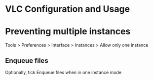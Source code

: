 # VLC Configuration and Usage

# Preventing multiple instances
Tools > Preferences > Interface > Instances > Allow only one instance

## Enqueue files
Optionally, tick Enqueue files when in one instance mode
